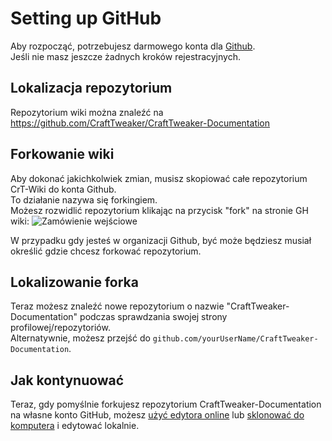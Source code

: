 # Setting up GitHub

Aby rozpocząć, potrzebujesz darmowego konta dla [Github](https://github.com).  
Jeśli nie masz jeszcze żadnych kroków rejestracyjnych.

## Lokalizacja repozytorium

Repozytorium wiki można znaleźć na <https://github.com/CraftTweaker/CraftTweaker-Documentation>

## Forkowanie wiki

Aby dokonać jakichkolwiek zmian, musisz skopiować całe repozytorium CrT-Wiki do konta Github.  
To działanie nazywa się forkingiem.  
Możesz rozwidlić repozytorium klikając na przycisk "fork" na stronie GH wiki: ![Zamówienie wejściowe](/Contribute/assets/SetupGitHub_ForkButton.png)

W przypadku gdy jesteś w organizacji Github, być może będziesz musiał określić gdzie chcesz forkować repozytorium.

## Lokalizowanie forka

Teraz możesz znaleźć nowe repozytorium o nazwie "CraftTweaker-Documentation" podczas sprawdzania swojej strony profilowej/repozytoriów.  
Alternatywnie, możesz przejść do `github.com/yourUserName/CraftTweaker-Documentation`.

## Jak kontynuować

Teraz, gdy pomyślnie forkujesz repozytorium CraftTweaker-Documentation na własne konto GitHub, możesz [użyć edytora online](/Contribute/OnlineEditor_Edit/) lub [sklonować do komputera](/Contribute/LocalClone/Clone/) i edytować lokalnie.